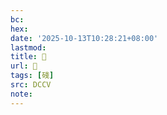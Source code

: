 ```yaml
---
bc:
hex:
date: '2025-10-13T10:28:21+08:00'
lastmod:
title: 􄣱
url: 􄣱
tags: [碊]
src: DCCV
note:
---
```

